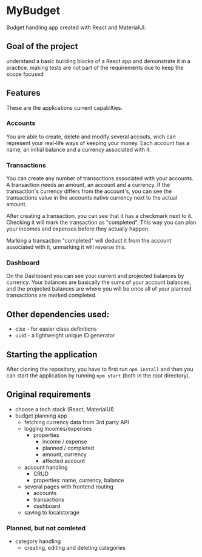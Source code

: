 # MyBudget

Budget handling app created with React and MaterialUI.

## Goal of the project

understand a basic building blocks of a React app and demonstrate it in a practice.
making tests are not part of the requirements due to keep the scope focused

## Features

These are the applications current capabilties.

### Accounts

You are able to create, delete and modify several accouts, wich can represent your real-life ways of keeping your money.
Each account has a name, an initial balance and a currency associated with it.

### Transactions

You can create any number of transactions associated with your accounts. A transaction needs an amount, an account and a currency.
If the transaction's currency differs from the account's, you can see the transactions value in the accounts native currency next to the actual amount.

After creating a transaction, you can see that it has a checkmark next to it. Checking it will mark the transaction as "completed".
This way you can plan your incomes and expenses before they actually happen.

Marking a transaction "completed" will deduct it from the account associated with it, unmarking it will reverse this.

### Dashboard

On the Dashboard you can see your current and projected balances by currency.
Your balances are basically the sums of your account balances, and the projected balances are where you will be once all of your planned transactions are marked completed.

## Other dependencies used:

- clsx - for easier class definitions
- uuid - a lightweight unique ID generator

## Starting the application

After cloning the repository, you have to first run `npm install` and then you can start the application by running `npm start` (both in the root directory).

## Original requirements

- choose a tech stack (React, MaterialUI)
- budget planning app
  - fetching currency data from 3rd party API
  - logging incomes/expenses
    - properties
      - income / expense
      - planned / completed
      - amount, currency
      - affected account
  - account handling
    - CRUD
    - properties: name, currency, balance
  - several pages with frontend routing
    - accounts
    - transactions
    - dashboard
  - saving to localstorage

### Planned, but not comleted

- category handling
  - creating, editing and deleting categories
